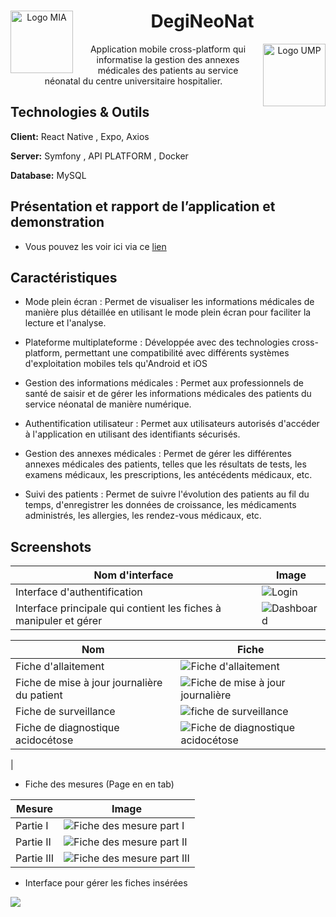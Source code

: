 <div align="center">
  <img src="./assets/Readme/UMPO Logo.png" alt="Logo MIA" align="left" width="100px" style="margin-right: 10px;">
  <h1>DegiNeoNat</h1>
  <img src="./assets/Readme/MIA Logo.jpg" alt="Logo UMP" align="right" width="100px" style="margin-left: 10px;">
  <p>Application mobile cross-platform qui informatise la gestion des annexes médicales des patients au service néonatal du centre universitaire hospitalier.</p>
</div>






## Technologies & Outils

**Client:** React Native , Expo, Axios

**Server:** Symfony , API PLATFORM , Docker

**Database:** MySQL

## Présentation et rapport de l’application et demonstration

- Vous pouvez les voir ici via ce [ lien ](https://drive.google.com/drive/u/0/folders/13ADhPBIzSwF41a5F7SMFwly-PgCNRyAb)

## Caractéristiques

- Mode plein écran : Permet de visualiser les informations médicales de manière plus détaillée en utilisant le mode plein écran pour faciliter la lecture et l'analyse.

- Plateforme multiplateforme : Développée avec des technologies cross-platform, permettant une compatibilité avec différents systèmes d'exploitation mobiles tels qu'Android et iOS

- Gestion des informations médicales : Permet aux professionnels de santé de saisir et de gérer les informations médicales des patients du service néonatal de manière numérique.

- Authentification utilisateur : Permet aux utilisateurs autorisés d'accéder à l'application en utilisant des identifiants sécurisés.

- Gestion des annexes médicales : Permet de gérer les différentes annexes médicales des patients, telles que les résultats de tests, les examens médicaux, les prescriptions, les antécédents médicaux, etc.

- Suivi des patients : Permet de suivre l'évolution des patients au fil du temps, d'enregistrer les données de croissance, les médicaments administrés, les allergies, les rendez-vous médicaux, etc.

## Screenshots
| Nom d'interface                               | Image                                              |
| ------------------------------------- | -------------------------------------------------- |
| Interface d'authentification           | ![Login](./assets/Readme/login.jpeg)               |
| Interface principale qui contient les fiches à manipuler et gérer | ![Dashboard](./assets/Readme/Dashboard.jpeg)      |


| Nom | Fiche  |
|--------------------|---------------------------------|
| Fiche d'allaitement| ![Fiche d'allaitement](./assets/Readme/AllaitementScreen.png) |
| Fiche de mise à jour journalière du patient| ![Fiche de mise à jour journalière](./assets/Readme/Mise_à_jour_patient.png) |
| Fiche de surveillance| ![fiche de surveillance](./assets/Readme/watch.png) |
| Fiche de diagnostique acidocétose| ![Fiche de diagnostique acidocétose](./assets/Readme/dac.png)
 |




<!-- - Fiche de diagnostique acidocétose

![Fiche de diagnostique acidocétose](./assets/Readme/dac.png) -->


- Fiche des mesures (Page en en tab)

| Mesure             | Image                                                        |
| ------------------ | ------------------------------------------------------------ |
| Partie I           | ![Fiche des mesure part I](./assets/Readme/mesure1.png)      |
| Partie II          | ![Fiche des mesure part II](./assets/Readme/mesure2.png)     |
| Partie III         | ![Fiche des mesure part III](./assets/Readme/mesure3.png)    |

<!-- ## Installation

Install my-project with npm

<!-- ```bash
  npm install DegiNeoNat
  cd DegiNeoNat
``` -->


- Interface pour gérer les fiches insérées


![](./assets/Readme/list_fiches.jpeg)